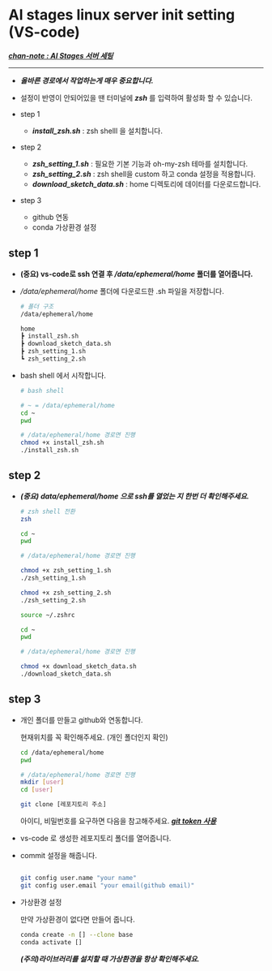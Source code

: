 # AI stages linux server init setting (VS-code)
[***chan-note : AI Stages 서버 세팅***](https://watery-monkey-d20.notion.site/AI-Stages-fc11af229b504cffbde024a394500b48)


---
- ***올바른 경로에서 작업하는게 매우 중요합니다.***


- 설정이 반영이 안되어있을 땐 터미널에 ***zsh*** 를 입력하여 활성화 할 수 있습니다.


- step 1
    - ***install_zsh.sh*** : zsh shelll 을 설치합니다.

-  step 2
    - ***zsh_setting_1.sh*** : 필요한 기본 기능과 oh-my-zsh 테마를 설치합니다.
    - ***zsh_setting_2.sh*** : zsh shell을 custom 하고 conda 설정을 적용합니다.
    - ***download_sketch_data.sh*** : home 디렉토리에 데이터를 다운로드합니다.

- step 3
    - github 연동
    - conda 가상환경 설정

## step 1 



- **(중요) vs-code로 ssh 연결 후 */data/ephemeral/home* 폴더를 열어줍니다.**


-  */data/ephemeral/home* 폴더에 다운로드한 .sh 파일을 저장합니다.
    ```bash
    # 폴더 구조
    /data/ephemeral/home

    home
    ┣ install_zsh.sh
    ┣ download_sketch_data.sh
    ┣ zsh_setting_1.sh
    ┗ zsh_setting_2.sh 
    ```

- bash shell 에서 시작합니다.
    ```bash
    # bash shell

    # ~ = /data/ephemeral/home
    cd ~
    pwd

    # /data/ephemeral/home 경로면 진행    
    chmod +x install_zsh.sh
    ./install_zsh.sh
    ```

## step 2

- ***(중요) *data/ephemeral/home* 으로 ssh를 열었는 지 한번 더 확인해주세요.***

    ```bash
    # zsh shell 전환
    zsh

    cd ~
    pwd

    # /data/ephemeral/home 경로면 진행    

    chmod +x zsh_setting_1.sh
    ./zsh_setting_1.sh

    chmod +x zsh_setting_2.sh
    ./zsh_setting_2.sh

    source ~/.zshrc
    ```

    ```bash
    cd ~
    pwd

    # /data/ephemeral/home 경로면 진행    

    chmod +x download_sketch_data.sh
    ./download_sketch_data.sh
    ```
## step 3 

- 개인 폴더를 만들고 github와 연동합니다.

    현재위치를 꼭 확인해주세요. (개인 폴더인지 확인)

    ```bash
    cd /data/ephemeral/home
    pwd

    # /data/ephemeral/home 경로면 진행
    mkdir [user]
    cd [user]

    git clone [레포지토리 주소]
    ```
    아이디, 비밀번호를 요구하면 다음을 참고해주세요. [***git token 사용***](https://watery-monkey-d20.notion.site/AI-Stages-fc11af229b504cffbde024a394500b48)  




- vs-code 로 생성한 레포지토리 폴더를 열어줍니다.
    


- commit 설정을 해줍니다.
    ```bash
    
    git config user.name "your name"
    git config user.email "your email(github email)"
    ```

- 가상환경 설정
    
    만약 가상환경이 없다면 만들어 줍니다.
    ```bash
    conda create -n [] --clone base
    conda activate []
    ```

    ***(주의)라이브러리를 설치할 때 가상환경을 항상 확인해주세요.***
    









